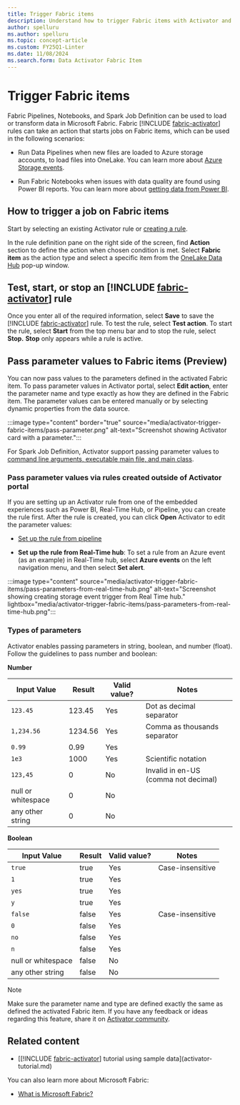 ```yaml
---
title: Trigger Fabric items
description: Understand how to trigger Fabric items with Activator and automate data loading and transformation processes.
author: spelluru
ms.author: spelluru
ms.topic: concept-article
ms.custom: FY25Q1-Linter
ms.date: 11/08/2024
ms.search.form: Data Activator Fabric Item
---
```


# Trigger Fabric items

Fabric Pipelines, Notebooks, and Spark Job Definition can be used to load or transform data in Microsoft Fabric. Fabric [!INCLUDE [fabric-activator](../includes/fabric-activator.md)] rules can take an action that starts jobs on Fabric items, which can be used in the following scenarios:

* Run Data Pipelines when new files are loaded to Azure storage accounts, to load files into OneLake. You can learn more about [Azure Storage events](/azure/storage/blobs/storage-blob-event-overview).

* Run Fabric Notebooks when issues with data quality are found using Power BI reports. You can learn more about [getting data from Power BI](activator-get-data-power-bi.md).

## How to trigger a job on Fabric items

Start by selecting an existing Activator rule or [creating a rule](activator-create-activators.md).

In the rule definition pane on the right side of the screen, find **Action** section to define the action when chosen condition is met. Select **Fabric item** as the action type and select a specific item from the [OneLake Data Hub](../../governance/onelake-catalog-overview.md) pop-up window.

## Test, start, or stop an [!INCLUDE [fabric-activator](../includes/fabric-activator.md)] rule

Once you enter all of the required information, select **Save** to save the [!INCLUDE [fabric-activator](../includes/fabric-activator.md)] rule. To test the rule, select **Test action**. To start the rule, select **Start** from the top menu bar and to stop the rule, select **Stop.** **Stop** only appears while a rule is active.

## Pass parameter values to Fabric items (Preview)

You can now pass values to the parameters defined in the activated Fabric item. To pass parameter values in Activator portal, select **Edit action**, enter the parameter name and type exactly as how they are defined in the Fabric item. The parameter values can be entered manually or by selecting dynamic properties from the data source.

:::image type="content" border="true" source="media/activator-trigger-fabric-items/pass-parameter.png" alt-text="Screenshot showing Activator card with a parameter.":::

For Spark Job Definition, Activator support passing parameter values to [command line arguments, executable main file, and main class](https://aka.ms/sparkjobdefinitionparameters). 

### Pass parameter values via rules created outside of Activator portal

If you are setting up an Activator rule from one of the embedded experiences such as Power BI, Real-Time Hub, or Pipeline, you can create the rule first. After the rule is created, you can click **Open** Activator to edit the parameter values:

* [Set up the rule from pipeline](/fabric/data-factory/pipeline-storage-event-triggers)

* **Set up the rule from Real-Time hub**: To set a rule from an Azure event (as an example) in Real-Time hub, select **Azure events** on the left navigation menu, and then select **Set alert**.

:::image type="content" source="media/activator-trigger-fabric-items/pass-parameters-from-real-time-hub.png" alt-text="Screenshot showing creating storage event trigger from Real Time hub." lightbox="media/activator-trigger-fabric-items/pass-parameters-from-real-time-hub.png":::

### Types of parameters

Activator enables passing parameters in string, boolean, and number (float). Follow the guidelines to pass number and boolean:

**Number**

| Input Value | Result | Valid value? | Notes |
| --- | --- | --- | --- |
| `123.45` | 123.45 | Yes | Dot as decimal separator |	
| `1,234.56` | 1234.56 | Yes | Comma as thousands separator |	
| `0.99` | 0.99 | Yes |  |	
| `1e3` | 1000 | Yes | Scientific notation |	
| `123,45` | 0 | No | Invalid in en-US (comma not decimal) |	
| null or whitespace | 0 | No |  |	
| any other string | 0 | No |  |	

**Boolean**

| Input Value | Result | Valid value? | Notes |
| --- | --- | --- | --- |
| `true` | true | Yes | Case-insensitive |	
| `1` | true | Yes |  |	
| `yes` | true | Yes |  |	
| `y` | true | Yes |  |	
| `false` | false | Yes | Case-insensitive |	
| `0` | false | Yes |  |	
| `no` | false | Yes |  |	
| `n` | false | Yes |  |	
| null or whitespace | false | No |  |	
| any other string | false | No |  |	



> [!NOTE]
> Make sure the parameter name and type are defined exactly the same as defined the activated Fabric item. If you have any feedback or ideas regarding this feature, share it on [Activator community](https://aka.ms/ActivatorCommunity).


## Related content

* [[!INCLUDE [fabric-activator](../includes/fabric-activator.md)] tutorial using sample data](activator-tutorial.md)

You can also learn more about Microsoft Fabric:

* [What is Microsoft Fabric?](../../fundamentals/microsoft-fabric-overview.md)
